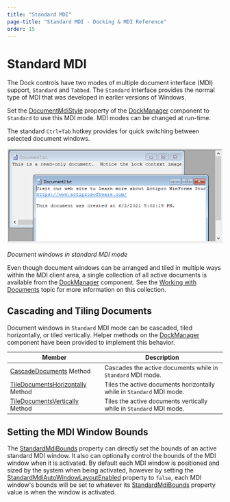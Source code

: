 ```yaml
---
title: "Standard MDI"
page-title: "Standard MDI - Docking & MDI Reference"
order: 15
---
```

# Standard MDI

The Dock controls have two modes of multiple document interface (MDI) support, `Standard` and `Tabbed`.  The `Standard` interface provides the normal type of MDI that was developed in earlier versions of Windows.

Set the [DocumentMdiStyle](xref:@ActiproUIRoot.Controls.Docking.DockManager.DocumentMdiStyle) property of the [DockManager](xref:@ActiproUIRoot.Controls.Docking.DockManager) component to `Standard` to use this MDI mode.  MDI modes can be changed at run-time.

The standard `Ctrl+Tab` hotkey provides for quick switching between selected document windows.

![Screenshot](images/dock-controls-standard-mdi.png)

*Document windows in standard MDI mode*

Even though document windows can be arranged and tiled in multiple ways within the MDI client area, a single collection of all active documents is available from the [DockManager](xref:@ActiproUIRoot.Controls.Docking.DockManager) component.  See the [Working with Documents](working-with-documents.md) topic for more information on this collection.

## Cascading and Tiling Documents

Document windows in `Standard` MDI mode can be cascaded, tiled horizontally, or tiled vertically.  Helper methods on the [DockManager](xref:@ActiproUIRoot.Controls.Docking.DockManager) component have been provided to implement this behavior.

| Member | Description |
|-----|-----|
| [CascadeDocuments](xref:@ActiproUIRoot.Controls.Docking.DockManager.CascadeDocuments*) Method | Cascades the active documents while in `Standard` MDI mode. |
| [TileDocumentsHorizontally](xref:@ActiproUIRoot.Controls.Docking.DockManager.TileDocumentsHorizontally*) Method | Tiles the active documents horizontally while in `Standard` MDI mode. |
| [TileDocumentsVertically](xref:@ActiproUIRoot.Controls.Docking.DockManager.TileDocumentsVertically*) Method | Tiles the active documents vertically while in `Standard` MDI mode. |

## Setting the MDI Window Bounds

The [StandardMdiBounds](xref:@ActiproUIRoot.Controls.Docking.TabbedMdiWindow.StandardMdiBounds) property can directly set the bounds of an active standard MDI window.  It also can optionally control the bounds of the MDI window when it is activated.  By default each MDI window is positioned and sized by the system when being activated, however by setting the [StandardMdiAutoWindowLayoutEnabled](xref:@ActiproUIRoot.Controls.Docking.DockManager.StandardMdiAutoWindowLayoutEnabled) property to `false`, each MDI window's bounds will be set to whatever its [StandardMdiBounds](xref:@ActiproUIRoot.Controls.Docking.TabbedMdiWindow.StandardMdiBounds) property value is when the window is activated.
